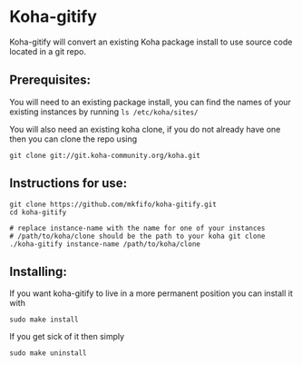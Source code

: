 Koha-gitify
===========
Koha-gitify will convert an existing Koha package install to use source code located in a git repo.

Prerequisites:
--------------
You will need to an existing package install, you can find the names of your existing instances by running `ls /etc/koha/sites/`

You will also need an existing koha clone, if you do not already have one then you can clone the repo using

    git clone git://git.koha-community.org/koha.git

Instructions for use:
---------------------

    git clone https://github.com/mkfifo/koha-gitify.git
    cd koha-gitify

    # replace instance-name with the name for one of your instances
    # /path/to/koha/clone should be the path to your koha git clone
    ./koha-gitify instance-name /path/to/koha/clone

Installing:
-----------

If you want koha-gitify to live in a more permanent position you can install it with

    sudo make install

If you get sick of it then simply

    sudo make uninstall

